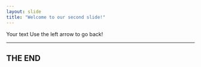 ```yaml
---
layout: slide
title: "Welcome to our second slide!"
---
```

Your text
Use the left arrow to go back!

---

## THE END
